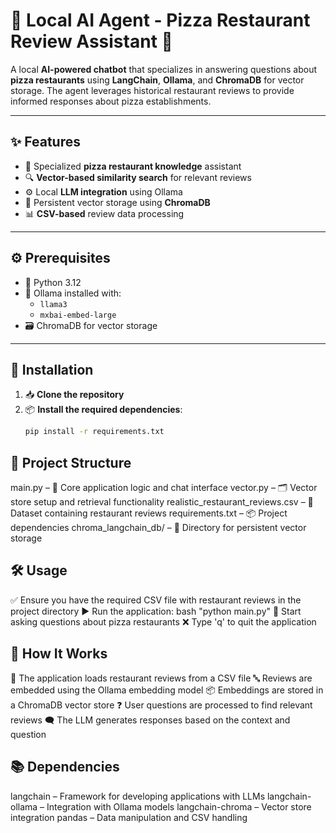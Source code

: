 # 🍕 Local AI Agent - Pizza Restaurant Review Assistant 🤖

A local **AI-powered chatbot** that specializes in answering questions about **pizza restaurants** using **LangChain**, **Ollama**, and **ChromaDB** for vector storage. The agent leverages historical restaurant reviews to provide informed responses about pizza establishments.

---

## ✨ Features

- 🧠 Specialized **pizza restaurant knowledge** assistant  
- 🔍 **Vector-based similarity search** for relevant reviews  
- ⚙️ Local **LLM integration** using Ollama  
- 💾 Persistent vector storage using **ChromaDB**  
- 📊 **CSV-based** review data processing

---

## ⚙️ Prerequisites

- 🐍 Python 3.12  
- 🤖 Ollama installed with:
  - `llama3`
  - `mxbai-embed-large`
- 🗃️ ChromaDB for vector storage

---

## 🚀 Installation

1. 📥 **Clone the repository**
2. 📦 **Install the required dependencies**:
   ```bash
   pip install -r requirements.txt

## 🧭 Project Structure
main.py – 🧠 Core application logic and chat interface
vector.py – 🗂️ Vector store setup and retrieval functionality
realistic_restaurant_reviews.csv – 📄 Dataset containing restaurant reviews
requirements.txt – 📦 Project dependencies
chroma_langchain_db/ – 💾 Directory for persistent vector storage

## 🛠️ Usage
✅ Ensure you have the required CSV file with restaurant reviews in the project directory
▶️ Run the application:
bash
"python main.py"
💬 Start asking questions about pizza restaurants
❌ Type 'q' to quit the application

## 🧠 How It Works
📄 The application loads restaurant reviews from a CSV file
🔤 Reviews are embedded using the Ollama embedding model
📦 Embeddings are stored in a ChromaDB vector store
❓ User questions are processed to find relevant reviews
🗨️ The LLM generates responses based on the context and question

## 📚 Dependencies
langchain – Framework for developing applications with LLMs
langchain-ollama – Integration with Ollama models
langchain-chroma – Vector store integration
pandas – Data manipulation and CSV handling
